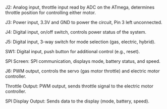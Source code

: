 J2: Analog input, throttle input read by ADC on the ATmega, determines throttle position for controlling either motor.

J3: Power input, 3.3V and GND to power the circuit, Pin 3 left unconnected.

J4: Digital input, on/off switch, controls power status of the system.

J5: Digital input, 3-way switch for mode selection (gas, electric, hybrid).

SW1: Digital input, push button for additional control (e.g., reset).

SPI Screen: SPI communication, displays mode, battery status, and speed.

J6: PWM output, controls the servo (gas motor throttle) and electric motor controller.

Throttle Output: PWM output, sends throttle signal to the electric motor controller.

SPI Display Output: Sends data to the display (mode, battery, speed).
